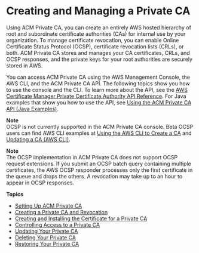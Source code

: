 # Creating and Managing a Private CA<a name="PcaCreatingManagingCA"></a>

Using ACM Private CA, you can create an entirely AWS hosted hierarchy of root and subordinate certificate authorities \(CAs\) for internal use by your organization\. To manage certificate revocation, you can enable Online Certificate Status Protocol \(OCSP\), certificate revocation lists \(CRLs\), or both\. ACM Private CA stores and manages your CA certificates, CRLs, and OCSP responses, and the private keys for your root authorities are securely stored in AWS\.

You can access ACM Private CA using the AWS Management Console, the AWS CLI, and the ACM Private CA API\. The following topics show you how to use the console and the CLI\. To learn more about the API, see the [AWS Certificate Manager Private Certificate Authority API Reference](https://docs.aws.amazon.com/acm-pca/latest/APIReference/)\. For Java examples that show you how to use the API, see [Using the ACM Private CA API \(Java Examples\)](PcaApiIntro.md)\. 

**Note**  
OCSP is not currently supported in the ACM Private CA console\. Beta OCSP users can find AWS CLI examples at [Using the AWS CLI to Create a CA](PcaCreateCa.md#Create-CA-CLI) and [Updating a CA \(AWS CLI\)](PCAUpdateCA.md#ca-update-cli)\.

**Note**  
The OCSP implementation in ACM Private CA does not support OCSP request extensions\. If you submit an OCSP batch query containing multiple certificates, the AWS OCSP responder processes only the first certificate in the queue and drops the others\. A revocation may take up to an hour to appear in OCSP responses\.

**Topics**
+ [Setting Up ACM Private CA](PcaGettingStarted.md)
+ [Creating a Private CA and Revocation](PcaCreateCa.md)
+ [Creating and Installing the Certificate for a Private CA](PCACertInstall.md)
+ [Controlling Access to a Private CA](granting-ca-access.md)
+ [Updating Your Private CA](PCAUpdateCA.md)
+ [Deleting Your Private CA](PCADeleteCA.md)
+ [Restoring Your Private CA](PCARestoreCA.md)
